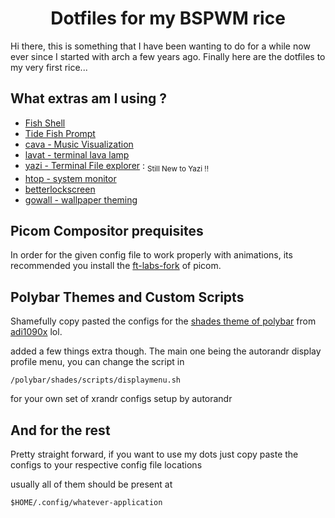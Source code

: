 <h1 align="center"> Dotfiles for my BSPWM rice </h1>

Hi there, this is something that I have been wanting to do for a while now ever since I started with arch a few years ago.
Finally here are the dotfiles to my very first rice...
<br>

## What extras am I using ?

- [Fish Shell](https://fishshell.com/)
- [Tide Fish Prompt](https://github.com/IlanCosman/tide/tree/main)
- [cava - Music Visualization](https://github.com/karlstav/cava)
- [lavat - terminal lava lamp](https://github.com/AngelJumbo/lavat)
- [yazi - Terminal File explorer](https://github.com/sxyazi/yazi)  :  <sub>Still New to Yazi !!</sub>
- [htop - system monitor](https://htop.dev/)
- [betterlockscreen](https://github.com/betterlockscreen/betterlockscreen)
- [gowall - wallpaper theming](https://github.com/Achno/gowall)

## Picom Compositor prequisites

In order for the given config file to work properly with animations, its recommended you install the [ft-labs-fork](https://github.com/FT-Labs/picom) of picom.

## Polybar Themes and Custom Scripts

Shamefully copy pasted the configs for the [shades theme of polybar](https://github.com/adi1090x/polybar-themes.git) from [adi1090x](https://github.com/adi1090x) lol.

added a few things extra though. The main one being the autorandr display profile menu, you can change the script in 
```
/polybar/shades/scripts/displaymenu.sh
```
for your own set of xrandr configs setup by autorandr

## And for the rest

Pretty straight forward, if you want to use my dots just copy paste the configs to your respective config file locations

usually all of them should be present at 
```
$HOME/.config/whatever-application
```

